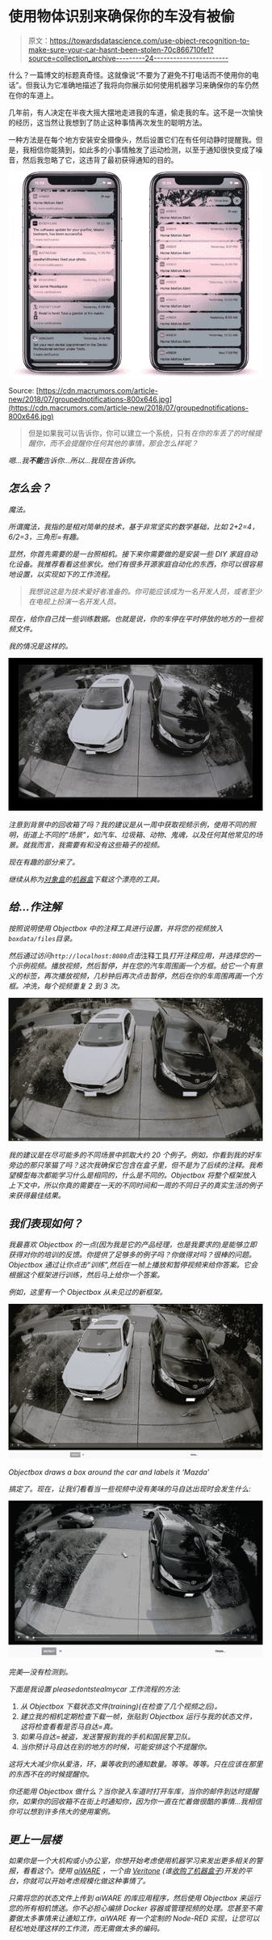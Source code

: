 # 使用物体识别来确保你的车没有被偷

> 原文：<https://towardsdatascience.com/use-object-recognition-to-make-sure-your-car-hasnt-been-stolen-70c866710fe1?source=collection_archive---------24----------------------->

什么？一篇博文的标题真奇怪。这就像说“不要为了避免不打电话而不使用你的电话”。但我认为它准确地描述了我将向你展示如何使用机器学习来确保你的车仍然在你的车道上。

几年前，有人决定在半夜大摇大摆地走进我的车道，偷走我的车。这不是一次愉快的经历，这当然让我想到了防止这种事情再次发生的聪明方法。

一种方法是在每个地方安装安全摄像头，然后设置它们在有任何动静时提醒我。但是，我相信你能猜到，如此多的小事情触发了运动检测，以至于通知很快变成了噪音，然后我忽略了它，这违背了最初获得通知的目的。

![](img/a29021de851606f33a258acf2fa6eb8f.png)

Source: [https://cdn.macrumors.com/article-new/2018/07/groupednotifications-800x646.jpg](https://cdn.macrumors.com/article-new/2018/07/groupednotifications-800x646.jpg)

> 但是如果我可以告诉你，你可以建立一个系统，只有*在你的车丢了的时候提醒你，而不会提醒你任何其他的事情，那会怎么样呢？*

*嗯…我**不能**告诉你…所以…我现在告诉你。*

## *怎么会？*

*魔法。*

*所谓魔法，我指的是相对简单的技术，基于非常坚实的数学基础，比如 2+2=4，6/2=3，三角形=有趣。*

*显然，你首先需要的是一台照相机。接下来你需要做的是安装一些 DIY 家庭自动化设备。我推荐看看这些家伙。他们有很多开源家庭自动化的东西，你可以很容易地设置，以实现如下的工作流程。*

> *我想说这是为技术爱好者准备的。你可能应该成为一名开发人员，或者至少在电视上扮演一名开发人员。*

*现在，给你自己找一些训练数据。也就是说，你的车停在平时停放的地方的一些视频文件。*

*我的情况是这样的。*

*![](img/7036745de23a9868f86a5ae03bd3fe62.png)*

*注意到背景中的回收箱了吗？我的建议是从一周中获取视频示例，使用不同的照明，街道上不同的“场景”，如汽车、垃圾箱、动物、鬼魂，以及任何其他常见的场景。就我而言，我需要有和没有这些箱子的视频。*

*现在有趣的部分来了。*

*继续从称为[对象盒](https://machinebox.io/docs/objectbox)的[机器盒](https://machinebox.io)下载这个漂亮的工具。*

## *给…作注解*

*按照说明使用 Objectbox 中的注释工具进行设置，并将您的视频放入`boxdata/files`目录。*

*然后通过访问`http://localhost:8080`点击*注释工具*打开注释应用，并选择您的一个示例视频。播放视频，然后暂停，并在您的汽车周围画一个方框。给它一个有意义的标签，再次播放视频，几秒钟后再次点击暂停，然后在你的车周围再画一个方框。冲洗，每个视频重复 2 到 3 次。*

*![](img/291354f69ce4677c76c7e5df3bbc4491.png)*

*我的建议是在尽可能多的不同场景中抓取大约 20 个例子。例如，你看到我的好车旁边的那只笨猫了吗？这次我确保它包含在盒子里，但不是为了后续的注释。我希望模型每次都能学习什么是相同的，什么是不同的。Objectbox 将整个框架放入上下文中，所以你真的需要在一天的不同时间和一周的不同日子的真实生活的例子来获得最佳结果。*

## *我们表现如何？*

*我最喜欢 Objectbox 的一点(因为我是它的产品经理，也是我要求的)是能够立即获得对你的培训的反馈。你提供了足够多的例子吗？你做得对吗？很棒的问题。Objectbox 通过让你点击“训练”,然后在一帧上播放和暂停视频来给你答案。它会根据这个框架进行训练，然后马上给你一个答案。*

*例如，这里有一个 Objectbox 从未见过的新框架。*

*![](img/d6a1650f2f5d9f6f22fce71ccf7f0f7f.png)*

*Objectbox draws a box around the car and labels it ‘Mazda’*

*搞定了。现在，让我们看看当一些视频中没有美味的马自达出现时会发生什么:*

*![](img/7522f7fe5a2a53d7dbc8ff166f5c34bf.png)*

*完美—没有检测到。*

*下面是我设置 pleasedontstealmycar 工作流程的方法:*

1.  *从 Objectbox 下载状态文件(training)(在检查了几个视频之后)。*
2.  *建立我的相机定期检查下载一帧，张贴到 Objectbox 运行与我的状态文件，这将检查看看是否马自达=真。*
3.  *如果马自达=被盗，发送警报到我的手机和国民警卫队。*
4.  *当你预计马自达在别的地方的时候，可能安排这个不提醒你。*

*这将大大减少你从爱洛，环，巢等收到的通知数量。等等。等等。只在应该在那里的东西不在的时候提醒你。*

*你还能用 Objectbox 做什么？当你驶入车道时打开车库，当你的邮件到达时提醒你，如果你的回收箱不在街上时通知你，因为你一直在忙着做很酷的事情…我相信你可以想到许多伟大的使用案例。*

## *更上一层楼*

*如果你是一个大机构或小办公室，你想开始考虑使用机器学习来发出更多相关的警报，看看这个。使用 [aiWARE](https://www.veritone.com/aiware/) ，一个由 [Veritone](http://www.veritone.com) (谁[收购了机器盒子](https://www.businesswire.com/news/home/20180910005237/en/Veritone-Acquires-Machine-Box-Extending-Capabilities-New))开发的平台，你就可以开始考虑规模化做这种事情了。*

*只需将您的状态文件上传到 aiWARE 的库应用程序，然后使用 Objectbox 来运行您的所有相机馈送。你不必担心编排 Docker 容器或管理视频的处理。您甚至不需要做太多事情来让通知工作，aiWARE 有一个定制的 Node-RED 实现，让您可以轻松地处理这样的工作流，而无需做太多的编码。*